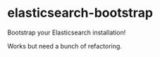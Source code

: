 # elasticsearch-bootstrap
Bootstrap your Elasticsearch installation!

Works but need a bunch of refactoring.
